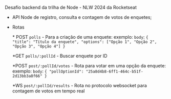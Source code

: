 Desafio backend da trilha de Node - NLW 2024 da Rocketseat

-   API Node de registro, consulta e contagem de votos de enquetes;

-   Rotas

    \* POST `polls` - Para a criação de uma enquete:
    exemplo: `body`: `{ "title": "Título da enquete", "options": ["Opção 1", "Opção 2", "Opção 3", "Opção 4"] }`

    \*GET `polls/:pollId` - Buscar enquete por ID

    \*POST `post/:pollId/votes` - Rota para votar em uma opção da enquete:
    exemplo: `body`: `{ "pollOptionId": "25a8d4b8-6ff1-464c-b51f-2d13bb3a8f66" }`

    \*WS `post/:pollId/results` - Rota no protocolo websocket para contagem de votos em tempo real
